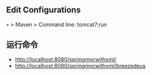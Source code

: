 #

## Edit Configurations
`+` > Maven > Command line: tomcat7:run

## 运行命令
* <http://localhost:8080/springmvcwithxml/>
* <http://localhost:8080/springmvcwithxml/breezedeus>
